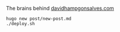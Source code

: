 The brains behind [davidhampgonsalves.com](https://davidhampgonsalves.com)

```
hugo new post/new-post.md
./deploy.sh
```
